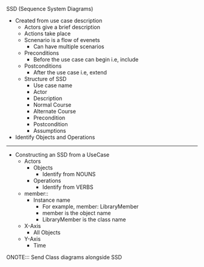 SSD (Sequence System Diagrams)
- Created from use case description
	- Actors give a brief description
	- Actions take place
	- Scnenario is a flow of evenets
		- Can have multiple scenarios
	- Preconditions
		- Before the use case can begin i.e, include
	- Postconditions
		- After the use case i.e, extend
	- Structure of SSD 
		- Use case name
		- Actor
		- Description
		- Normal Course
		- Alternate Course
		- Precondition
		- Postcondition
		- Assumptions
- Identify Objects and Operations

---
- Constructing an SSD from a UseCase
	- Actors
		- Objects
			- Identify from NOUNS
		- Operations
			- Identify from VERBS
	- member::
		- Instance name
			- For example, member: LibraryMember
			- member is the object name
			- LibraryMember is the class name
	- X-Axis
		- All Objects
	- Y-Axis
		- Time



ONOTE::: Send Class diagrams alongside SSD